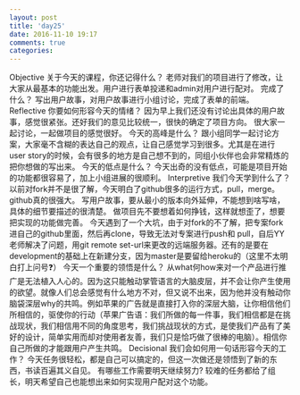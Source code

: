 ```yaml
---
layout: post
title: 'day25'
date: 2016-11-10 19:17
comments: true
categories: 
---
```

Objective
关于今天的课程，你还记得什么？
老师对我们的项目进行了修改，让大家从最基本的功能出发。用户进行表单投递和admin对用户进行配对。
完成了什么？
写出用户故事，对用户故事进行小组讨论，完成了表单的前端。
Reflective
你要如何形容今天的情绪？
因为早上我们还没有讨论出具体的用户故事，感觉很紧张。还好我们的意见比较统一，很快的确定了项目方向。
很大家一起讨论，一起做项目的感觉很好。
今天的高峰是什么？
跟小组同学一起讨论方案，大家毫不含糊的表达自己的观点，让自己感觉学习到很多。尤其是在进行user story的时候，会有很多的地方是自己想不到的，同组小伙伴也会非常精炼的把你想做的写出来。
今天的低点是什么？
今天出奇的没有低点，可能是项目开始的功能都很容易了，加上小组进展的很顺利。
Interpretive
我们今天学到什么了？
以前对fork并不是很了解，今天明白了github很多的运行方式，pull，merge。github真的很强大。
写用户故事，要从最小的版本向外延伸，不能想到啥写啥，具体的细节要描述的很清楚。
做项目先不要想着如何挣钱，这样就想歪了，想要把实现的功能做完善。
今天遇到了一个大坑，由于对fork的不了解，把专案fork进自己的github里面，然后再clone，导致无法对专案进行push和
pull，自后YY老师解决了问题，用git remote set-url来更改的远端服务器。还有的是要在development的基础上在新建分支，因为master是要留给heroku的（这里不太明白打上问号❓）
今天一个重要的领悟是什么？
从what何how来对一个产品进行推广是无法植入人心的。因为这只能触动掌管语言的大脑皮层，并不会让你产生使用的欲望。就像人们总会感觉有什么地方不对，但又说不出来，因为他并没有触动你脑袋深层why的共鸣。例如苹果的广告就是直接打入你的深层大脑，让你相信他们所相信的，驱使你的行动（苹果广告语：我们所做的每一件事，我们相信都是在挑战现状，我们相信用不同的角度思考，我们挑战现状的方式，是使我们产品有了美好的设计，简单实用而却对使用者友善，我们只是恰巧做了很棒的电脑）。相信你自己所做的才能跟用户产生共鸣。
Decisional
我们会如何用一句话形容今天的工作？
今天任务很轻松，都是自己可以搞定的，但这一次做还是领悟到了新的东西，书读百遍其义自见。
有哪些工作需要明天继续努力?
较难的任务都给了组长，明天希望自己也能想出来如何实现用户配对这个功能。